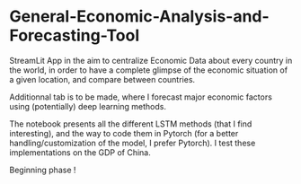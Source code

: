# General-Economic-Analysis-and-Forecasting-Tool

StreamLit App in the aim to centralize Economic Data about every country in the world, in order to have a complete glimpse of the economic situation of a given location, and compare between countries.

Additionnal tab is to be made, where I forecast major economic factors using (potentially) deep learning methods.

The notebook presents all the different LSTM methods (that I find interesting), and the way to code them in Pytorch (for a better handling/customization of the model, I prefer Pytorch). I test these implementations on the GDP of China.

Beginning phase !
